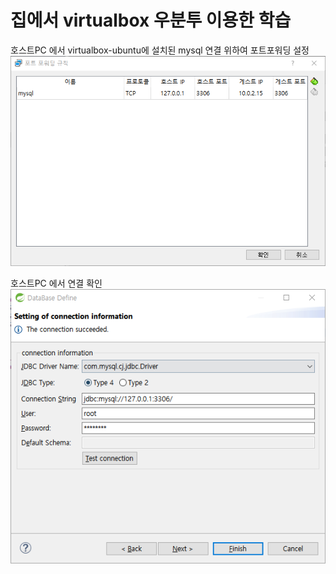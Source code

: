 # 집에서 virtualbox 우분투 이용한 학습

호스트PC 에서 virtualbox-ubuntu에 설치된 mysql 연결 위하여 포트포워딩 설정
![screensh](../img/01.virutalbox_포트포워딩.PNG)

호스트PC 에서 연결 확인
![screensh](./img/02.호스트PC_virtualbox_우분투mysql_연결.png)
